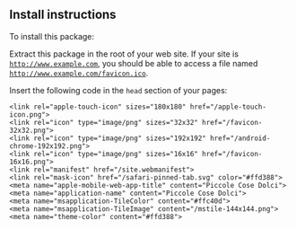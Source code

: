 ## Install instructions

To install this package:

Extract this package in the root of your web site. If your site is <code>http://www.example.com</code>, you should be able to access a file named <code>http://www.example.com/favicon.ico</code>.

Insert the following code in the `head` section of your pages:

    <link rel="apple-touch-icon" sizes="180x180" href="/apple-touch-icon.png">
    <link rel="icon" type="image/png" sizes="32x32" href="/favicon-32x32.png">
    <link rel="icon" type="image/png" sizes="192x192" href="/android-chrome-192x192.png">
    <link rel="icon" type="image/png" sizes="16x16" href="/favicon-16x16.png">
    <link rel="manifest" href="/site.webmanifest">
    <link rel="mask-icon" href="/safari-pinned-tab.svg" color="#ffd388">
    <meta name="apple-mobile-web-app-title" content="Piccole Cose Dolci">
    <meta name="application-name" content="Piccole Cose Dolci">
    <meta name="msapplication-TileColor" content="#ffc40d">
    <meta name="msapplication-TileImage" content="/mstile-144x144.png">
    <meta name="theme-color" content="#ffd388">